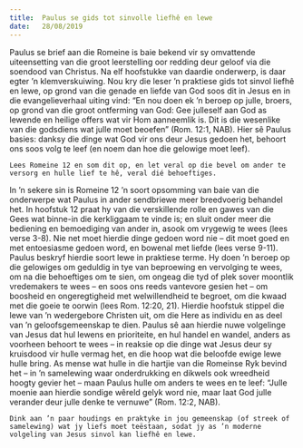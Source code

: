 ```yaml
---
title:  Paulus se gids tot sinvolle liefhê en lewe
date:   28/08/2019
---
```


Paulus se brief aan die Romeine is baie bekend vir sy omvattende uiteensetting van die groot leerstelling oor redding deur geloof via die soendood van Christus. Na elf hoofstukke van daardie onderwerp, is daar egter ’n klemverskuiwing. Nou kry die leser ’n praktiese gids tot sinvol liefhê en lewe, op grond van die genade en liefde van God soos dit in Jesus en in die evangelieverhaal uiting vind: “En nou doen ek ’n beroep op julle, broers, op grond van die groot ontferming van God: Gee julleself aan God as lewende en heilige offers wat vir Hom aanneemlik is. Dit is die wesenlike van die godsdiens wat julle moet beoefen” (Rom. 12:1, NAB). Hier sê Paulus basies: danksy die dinge wat God vir ons deur Jesus gedoen het, behoort ons soos volg te leef (en noem dan hoe die gelowige moet leef). 

`Lees Romeine 12 en som dit op, en let veral op die bevel om ander te versorg en hulle lief te hê, veral dié behoeftiges.` 

In ’n sekere sin is Romeine 12 ’n soort opsomming van baie van die onderwerpe wat Paulus in ander sendbriewe meer breedvoerig behandel het. In hoofstuk 12 praat hy van die verskillende rolle en gawes van die Gees wat binne-in die kerkliggaam te vinde is; en sluit onder meer die bediening en bemoediging van ander in, asook om vrygewig te wees (lees verse 3-8). Nie net moet hierdie dinge gedoen word nie – dit moet goed en met entoesiasme gedoen word, en bowenal met liefde (lees verse 9-11). Paulus beskryf hierdie soort lewe in praktiese terme. Hy doen ’n beroep op die gelowiges om geduldig in tye van beproewing en vervolging te wees, om na die behoeftiges om te sien, om ongeag die tyd of plek sover moontlik vredemakers te wees – en soos ons reeds vantevore gesien het – om boosheid en ongeregtigheid met welwillendheid te begroet, om die kwaad met die goeie te oorwin (lees Rom. 12:20, 21). Hierdie hoofstuk stippel die lewe van ’n wedergebore Christen uit, om die Here as individu en as deel van ’n geloofsgemeenskap te dien. Paulus sê aan hierdie nuwe volgelinge van Jesus dat hul lewens en prioriteite, en hul handel en wandel, anders as voorheen behoort te wees – in reaksie op die dinge wat Jesus deur sy kruisdood vir hulle vermag het, en die hoop wat die beloofde ewige lewe hulle bring. As mense wat hulle in die hartjie van die Romeinse Ryk bevind het – in ’n samelewing waar onderdrukking en dikwels ook wreedheid hoogty gevier het – maan Paulus hulle om anders te wees en te leef: “Julle moenie aan hierdie sondige wêreld gelyk word nie, maar laat God julle verander deur julle denke te vernuwe” (Rom. 12:2, NAB). 

`Dink aan ’n paar houdings en praktyke in jou gemeenskap (of streek of samelewing) wat jy liefs moet teëstaan, sodat jy as ’n moderne volgeling van Jesus sinvol kan liefhê en lewe.`